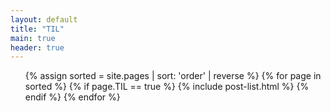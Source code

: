 ```yaml
---
layout: default
title: "TIL"
main: true
header: true
---
```


<ul class="catalogue">
{% assign sorted = site.pages | sort: 'order' | reverse %}
{% for page in sorted %}
{% if page.TIL == true %}
{% include post-list.html %}
{% endif %}
{% endfor %}
</ul>
